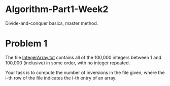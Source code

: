 # Algorithm-Part1-Week2
Divide-and-conquer basics, master method.

# Problem 1

The file [IntegerArray.txt](https://github.com/YuxingLiu/Algorithms-Coursera/blob/master/Part1-Week2/IntegerArray.txt) contains all of the 100,000 integers between 1 and 100,000 (inclusive) in some order, with no integer repeated.

Your task is to compute the number of inversions in the file given, where the i-th row of the file indicates the i-th entry of an array.


